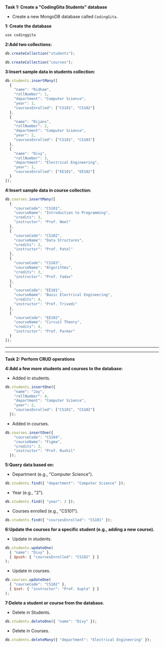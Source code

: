**Task 1: Create a "CodingGita Students" database**

- Create a new MongoDB database called `CodingGita`.

**1: Create the database**
```js
use codinggita
```

**2:Add two collections:**
```js
db.createCollection("students");
```

```js
db.createCollection("courses");
```

**3:Insert sample data in students collection:**

```js
db.students.insertMany([
  { 
    "name": "Ridham",
    "rollNumber": 1,
    "department": "Computer Science",
    "year": 1,
    "coursesEnrolled": ["CS101", "CS102"]
  },
  { 
    "name": "Rijans",
    "rollNumber": 2,
    "department": "Computer Science",
    "year": 2,
    "coursesEnrolled": ["CS101", "CS103"]
  },
  { 
    "name": "Divy",
    "rollNumber": 3,
    "department": "Electrical Engineering",
    "year": 1,
    "coursesEnrolled": ["EE101", "EE102"]
  }
]);
``` 
**4:Insert sample data in course collection:**

```js
db.courses.insertMany([
  { 
    "courseCode": "CS101", 
    "courseName": "Introduction to Programming", 
    "credits": 3, 
    "instructor": "Prof. Neel" 
  },
  { 
    "courseCode": "CS102", 
    "courseName": "Data Structures", 
    "credits": 3, 
    "instructor": "Prof. Patel" 
  },
  { 
    "courseCode": "CS103", 
    "courseName": "Algorithms", 
    "credits": 3, 
    "instructor": "Prof. Yadav" 
  },
  { 
    "courseCode": "EE101", 
    "courseName": "Basic Electrical Engineering", 
    "credits": 4, 
    "instructor": "Prof. Trivedi" 
  },
  { 
    "courseCode": "EE102", 
    "courseName": "Circuit Theory", 
    "credits": 4, 
    "instructor": "Prof. Parmar" 
  }
]);
```
---
---

**Task 2: Perform CRUD operations**

**4:Add a few more students and courses to the database:**

- Added in students. 

```js
db.students.insertOne({ 
    "name": "Jay",
    "rollNumber": 4,
    "department": "Computer Science",
    "year": 2,
    "coursesEnrolled": ["CS101", "CS102"]
  });
```

- Added in courses. 

```js
db.courses.insertOne({ 
    "courseCode": "CS104", 
    "courseName": "Figma", 
    "credits": 3, 
    "instructor": "Prof. Rushil" 
  });
```

**5:Query data based on:**

  - Department (e.g., "Computer Science").

  ```js
db.students.find({ "department": "Computer Science" });
```

  - Year (e.g., "2").

  ```js
db.students.find({ "year": 2 });
```
  - Courses enrolled (e.g., "CS101").

  ```js
db.students.find({ "coursesEnrolled": "CS101" });
```


**6:Update the courses for a specific student (e.g., adding a new course).**

- Update in students. 
```js
db.students.updateOne(
  { "name": "Divy" },
  { $push: { "coursesEnrolled": "CS102" } }
);
```

- Update in courses. 

```js
db.courses.updateOne(
  { "courseCode": "CS102" },
  { $set: { "instructor": "Prof. Gupta" } }
);
```

**7:Delete a student or course from the database.**

- Delete in Students. 

```js
db.students.deleteOne({ "name": "Divy" });
```

- Delete in Courses. 

```js
db.students.deleteMany({ "department": "Electrical Engineering" });
```